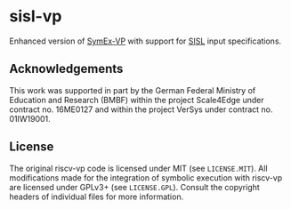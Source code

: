 # sisl-vp

Enhanced version of [SymEx-VP](https://github.com/agra-uni-bremen/symex-vp) with support for [SISL](https://github.com/agra-uni-bremen/sisl) input specifications.

## Acknowledgements

This work was supported in part by the German Federal Ministry of
Education and Research (BMBF) within the project Scale4Edge under
contract no. 16ME0127 and within the project VerSys under contract
no. 01IW19001.

## License

The original riscv-vp code is licensed under MIT (see `LICENSE.MIT`).
All modifications made for the integration of symbolic execution with
riscv-vp are licensed under GPLv3+ (see `LICENSE.GPL`). Consult the
copyright headers of individual files for more information.
